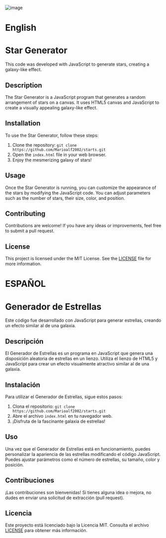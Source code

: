 ![image](https://github.com/Marioalf2002/starts/assets/52926248/cfbe5df5-2525-49ff-af42-36d3f64914fc)

# English

# Star Generator

This code was developed with JavaScript to generate stars, creating a galaxy-like effect.

## Description

The Star Generator is a JavaScript program that generates a random arrangement of stars on a canvas. It uses HTML5 canvas and JavaScript to create a visually appealing galaxy-like effect.

## Installation

To use the Star Generator, follow these steps:

1. Clone the repository: `git clone https://github.com/Marioalf2002/starts.git`
2. Open the `index.html` file in your web browser.
3. Enjoy the mesmerizing galaxy of stars!

## Usage

Once the Star Generator is running, you can customize the appearance of the stars by modifying the JavaScript code. You can adjust parameters such as the number of stars, their size, color, and position.

## Contributing

Contributions are welcome! If you have any ideas or improvements, feel free to submit a pull request.

## License

This project is licensed under the MIT License. See the [LICENSE](https://github.com/Marioalf2002/starts/edit/main/LICENCE.md) file for more information.

# ESPAÑOL

# Generador de Estrellas

Este código fue desarrollado con JavaScript para generar estrellas, creando un efecto similar al de una galaxia.

## Descripción

El Generador de Estrellas es un programa en JavaScript que genera una disposición aleatoria de estrellas en un lienzo. Utiliza el lienzo de HTML5 y JavaScript para crear un efecto visualmente atractivo similar al de una galaxia.

## Instalación

Para utilizar el Generador de Estrellas, sigue estos pasos:

1. Clona el repositorio: `git clone https://github.com/Marioalf2002/starts.git`
2. Abre el archivo `index.html` en tu navegador web.
3. ¡Disfruta de la fascinante galaxia de estrellas!

## Uso

Una vez que el Generador de Estrellas está en funcionamiento, puedes personalizar la apariencia de las estrellas modificando el código JavaScript. Puedes ajustar parámetros como el número de estrellas, su tamaño, color y posición.

## Contribuciones

¡Las contribuciones son bienvenidas! Si tienes alguna idea o mejora, no dudes en enviar una solicitud de extracción (pull request).

## Licencia

Este proyecto está licenciado bajo la Licencia MIT. Consulta el archivo [LICENSE](https://github.com/Marioalf2002/starts/edit/main/LICENCE.md) para obtener más información.
